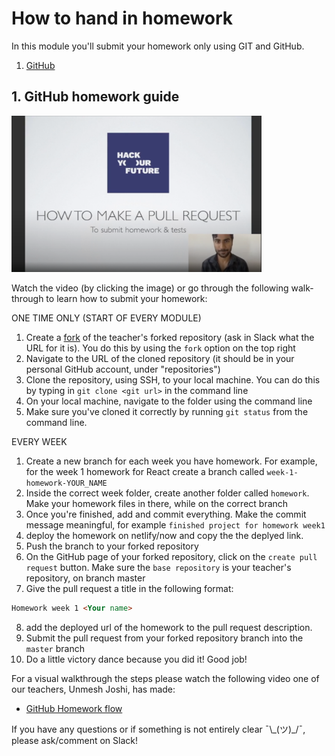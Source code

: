 # How to hand in homework

In this module you'll submit your homework only using GIT and GitHub.

1. [GitHub](https://www.github.com/HackYourFuture/React)

## 1. GitHub homework guide

<a href="http://www.youtube.com/watch?feature=player_embedded&v=CpYARPYGQU8" target="_blank"><img src="./assets/submit-homework.png" width="400" height="250" alt="HYF Video" /></a>

Watch the video (by clicking the image) or go through the following walk-through to learn how to submit your homework:

ONE TIME ONLY (START OF EVERY MODULE)

1. Create a [fork](https://help.github.com/en/articles/fork-a-repo) of the teacher's forked repository (ask in Slack what the URL for it is). You do this by using the `fork` option on the top right
2. Navigate to the URL of the cloned repository (it should be in your personal GitHub account, under "repositories")
3. Clone the repository, using SSH, to your local machine. You can do this by typing in `git clone <git url>` in the command line
4. On your local machine, navigate to the folder using the command line
5. Make sure you've cloned it correctly by running `git status` from the command line.

EVERY WEEK

1. Create a new branch for each week you have homework. For example, for the week 1 homework for React create a branch called `week-1-homework-YOUR_NAME`
2. Inside the correct week folder, create another folder called `homework`. Make your homework files in there, while on the correct branch
3. Once you're finished, add and commit everything. Make the commit message meaningful, for example `finished project for homework week1`
4. deploy the homework on netlify/now and copy the the deplyed link.
5. Push the branch to your forked repository
6. On the GitHub page of your forked repository, click on the `create pull request` button. Make sure the `base repository` is your teacher's repository, on branch master
7. Give the pull request a title in the following format:

```markdown
Homework week 1 <Your name>
```

8. add the deployed url of the homework to the pull request description.
9. Submit the pull request from your forked repository branch into the `master` branch
10. Do a little victory dance because you did it! Good job!

For a visual walkthrough the steps please watch the following video one of our teachers, Unmesh Joshi, has made:

-   [GitHub Homework flow](https://www.youtube.com/watch?v=2qJPAVTiKPE)

If you have any questions or if something is not entirely clear ¯\\\_(ツ)\_/¯, please ask/comment on Slack!
